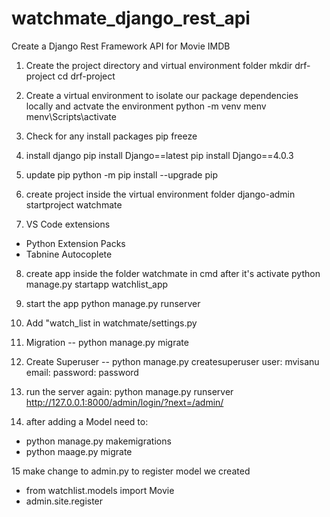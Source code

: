 # watchmate_django_rest_api

Create a Django Rest Framework API for Movie IMDB

1.  Create the project directory and virtual environment folder
mkdir drf-project
cd drf-project

2.  Create a virtual environment to isolate our package dependencies locally and actvate the environment
python -m venv menv
menv\Scripts\activate

3. Check for any install packages
pip freeze

4. install django
pip install Django==latest
pip install Django==4.0.3

5. update pip
python -m pip install --upgrade pip

6. create project inside the virtual environment folder
django-admin startproject watchmate

7. VS Code extensions
- Python Extension Packs
- Tabnine Autocoplete

8. create app inside the folder watchmate in cmd after it's activate
python manage.py startapp watchlist_app

9. start the app
python manage.py runserver

10. Add "watch_list in watchmate/settings.py

11. Migration -- python manage.py migrate

12. Create Superuser -- python manage.py createsuperuser
user: mvisanu
email:
password: password

13. run the server again: python manage.py runserver
http://127.0.0.1:8000/admin/login/?next=/admin/

14. after adding a Model need to: 
- python manage.py makemigrations
- python maage.py migrate

15 make change to admin.py to register model we created
- from watchlist.models import Movie
- admin.site.register

